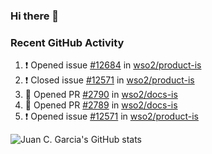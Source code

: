 ### Hi there 👋

<!--
**jcgarciaa/jcgarciaa** is a ✨ _special_ ✨ repository because its `README.md` (this file) appears on your GitHub profile.

Here are some ideas to get you started:

- 🔭 I’m currently working on ...
- 🌱 I’m currently learning ...
- 👯 I’m looking to collaborate on ...
- 🤔 I’m looking for help with ...
- 💬 Ask me about ...
- 📫 How to reach me: ...
- 😄 Pronouns: ...
- ⚡ Fun fact: ...
-->

### Recent GitHub Activity

<!--START_SECTION:activity-->
1. ❗️ Opened issue [#12684](https://github.com/wso2/product-is/issues/12684) in [wso2/product-is](https://github.com/wso2/product-is)
2. ❗️ Closed issue [#12571](https://github.com/wso2/product-is/issues/12571) in [wso2/product-is](https://github.com/wso2/product-is)
3. 💪 Opened PR [#2790](https://github.com/wso2/docs-is/pull/2790) in [wso2/docs-is](https://github.com/wso2/docs-is)
4. 💪 Opened PR [#2789](https://github.com/wso2/docs-is/pull/2789) in [wso2/docs-is](https://github.com/wso2/docs-is)
5. ❗️ Opened issue [#12571](https://github.com/wso2/product-is/issues/12571) in [wso2/product-is](https://github.com/wso2/product-is)
<!--END_SECTION:activity-->

![Juan C. Garcia's GitHub stats](https://github-readme-stats.vercel.app/api?username=jcgarciaa&count_private=true&show_icons=true&hide_border=true)